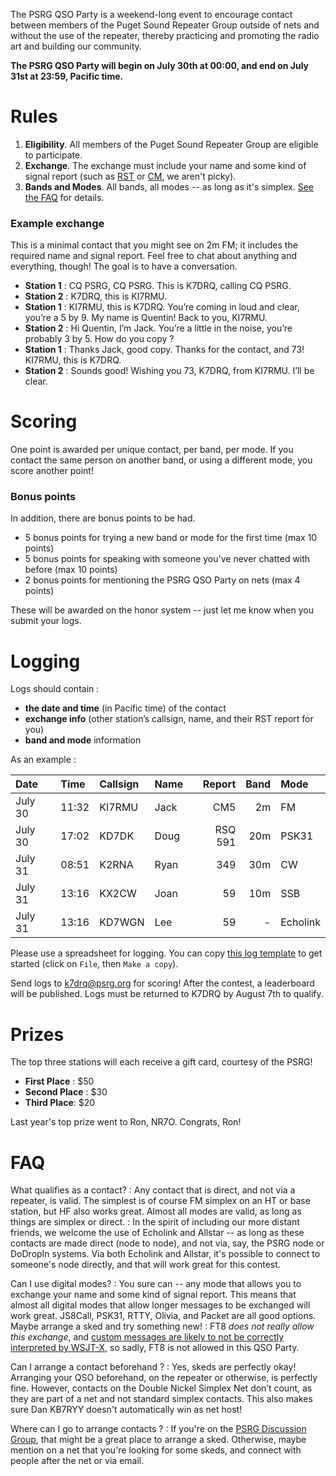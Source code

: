 The PSRG QSO Party is a weekend-long event to encourage contact between members of the Puget Sound Repeater Group outside of nets and without the use of the repeater, thereby practicing and promoting the radio art and building our community.

**The PSRG QSO Party will begin on July 30th at 00:00, and end on July 31st at 23:59, Pacific time.**

# Rules

1. **Eligibility**. All members of the Puget Sound Repeater Group are eligible to participate.
2. **Exchange**. The exchange must include your name and some kind of signal report (such as [RST](https://en.wikipedia.org/wiki/R-S-T_system) or [CM](https://en.wikipedia.org/wiki/Circuit_Merit), we aren't picky).
3. **Bands and Modes**. All bands, all modes -- as long as it's simplex. [See the FAQ](#faq) for details.

### Example exchange

This is a minimal contact that you might see on 2m FM; it includes the required name and signal report. Feel free to chat about anything and everything, though! The goal is to have a conversation.

- **Station 1** : CQ PSRG, CQ PSRG. This is K7DRQ, calling CQ PSRG.
- **Station 2** : K7DRQ, this is KI7RMU.
- **Station 1** : KI7RMU, this is K7DRQ. You’re coming in loud and clear, you’re a 5 by 9. My name is Quentin! Back to you, KI7RMU.
- **Station 2** : Hi Quentin, I’m Jack. You’re a little in the noise, you’re probably 3 by 5. How do you copy ?
- **Station 1** : Thanks Jack, good copy. Thanks for the contact, and 73! KI7RMU, this is K7DRQ.
- **Station 2** : Sounds good! Wishing you 73, K7DRQ, from KI7RMU. I’ll be clear.

# Scoring

One point is awarded per unique contact, per band, per mode. If you contact the same person on another band, or using a different mode, you score another point!

### Bonus points

In addition, there are bonus points to be had.

- 5 bonus points for trying a new band or mode for the first time (max 10 points)
- 5 bonus points for speaking with someone you've never chatted with before (max 10 points)
- 2 bonus points for mentioning the PSRG QSO Party on nets (max 4 points)

These will be awarded on the honor system -- just let me know when you submit your logs.

# Logging

Logs should contain :

- **the date and time** (in Pacific time) of the contact
- **exchange info** (other station’s callsign, name, and their RST report for you)
- **band and mode** information

As an example :

| Date    | Time  | Callsign | Name | Report  | Band | Mode      |
|:--------|:------|:---------|:-----|--------:|-----:|:----------|
| July 30 | 11:32 | KI7RMU   | Jack |     CM5 | 2m   | FM        |
| July 30 | 17:02 | KD7DK    | Doug | RSQ 591 | 20m  | PSK31     |
| July 31 | 08:51 | K2RNA    | Ryan |     349 | 30m  | CW        |
| July 31 | 13:16 | KX2CW    | Joan |      59 | 10m  | SSB       |
| July 31 | 13:16 | KD7WGN   | Lee  |      59 | -    | Echolink  |

Please use a spreadsheet for logging. You can copy [this log template](https://docs.google.com/spreadsheets/d/1n13bcPpxoyOSDa0yK9lEQ_deU9bA2bB2_maWWsNqK80/edit?usp=sharing) to get started (click on `File`, then `Make a copy`).

Send logs to [k7drq@psrg.org](mailto:k7drq@psrg.org) for scoring! After the contest, a leaderboard will be published. Logs must be returned to K7DRQ by August 7th to qualify.

# Prizes

The top three stations will each receive a gift card, courtesy of the PSRG!

- **First Place** : $50
- **Second Place** : $30
- **Third Place**: $20

Last year's top prize went to Ron, NR7O. Congrats, Ron!

# FAQ

What qualifies as a contact?
: Any contact that is direct, and not via a repeater, is valid. The simplest is of course FM simplex on an HT or base station, but HF also works great. Almost all modes are valid, as long as things are simplex or direct.
: In the spirit of including our more distant friends, we welcome the use of Echolink and Allstar -- as long as these contacts are made direct (node to node), and not via, say, the PSRG node or DoDropIn systems. Via both Echolink and Allstar, it's possible to connect to someone's node directly, and that will work great for this contest.

Can I use digital modes?
: You sure can -- any mode that allows you to exchange your name and some kind of signal report. This means that almost all digital modes that allow longer messages to be exchanged will work great. JS8Call, PSK31, RTTY, Olivia, and Packet are all good options. Maybe arrange a sked and try something new!
: FT8 *does not really allow this exchange*, and [custom messages are likely to not be correctly interpreted by WSJT-X](https://www.physics.princeton.edu/pulsar/K1JT/FT8_Operating_Tips.pdf), so sadly, FT8 is not allowed in this QSO Party.

Can I arrange a contact beforehand ?
: Yes, skeds are perfectly okay! Arranging your QSO beforehand, on the repeater or otherwise, is perfectly fine. However, contacts on the Double Nickel Simplex Net don’t count, as they are part of a net and not standard simplex contacts. This also makes sure Dan KB7RYY doesn't automatically win as net host!

Where can I go to arrange contacts ?
: If you're on the [PSRG Discussion Group](https://www.facebook.com/groups/ww7psr), that might be a great place to arrange a sked. Otherwise, maybe mention on a net that you're looking for some skeds, and connect with people after the net or via email.
